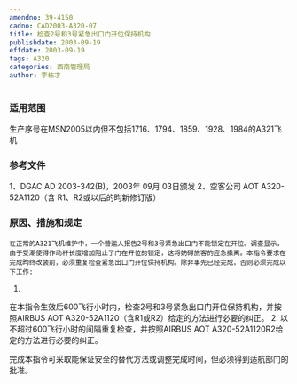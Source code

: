 ```yaml
---
amendno: 39-4150
cadno: CAD2003-A320-07
title: 检查2号和3号紧急出口门开位保持机构
publishdate: 2003-09-19
effdate: 2003-09-19
tags: A320
categories: 西南管理局
author: 李栋才
---
```


### 适用范围 
生产序号在MSN2005以内但不包括1716、1794、1859、1928、1984的A321飞机

<!--more-->
### 参考文件
1、DGAC AD 2003-342(B)，2003年 09月 03日颁发 
2、空客公司 AOT A320-52A1120（含 R1、R2或以后的昀新修订版）

### 原因、措施和规定 
    在正常的A321飞机维护中，一个营运人报告2号和3号紧急出口门不能锁定在开位。调查显示，由于受潮使得作动杆长度增加阻止了门在开位的锁定，这将妨碍旅客的应急撤离。本指令要求在完成昀终改装前，必须重复检查紧急出口门开位保持机构。除非事先已经完成，否则必须完成以下工作: 
1.
在本指令生效后600飞行小时内，检查2号和3号紧急出口门开位保持机构，并按照AIRBUS AOT A320-52A1120（含R1或R2）给定的方法进行必要的纠正。
2.
以不超过600飞行小时的间隔重复检查，并按照AIRBUS AOT A320-52A1120R2给定的方法进行必要的纠正。 

  
完成本指令可采取能保证安全的替代方法或调整完成时间，但必须得到适航部门的批准。
